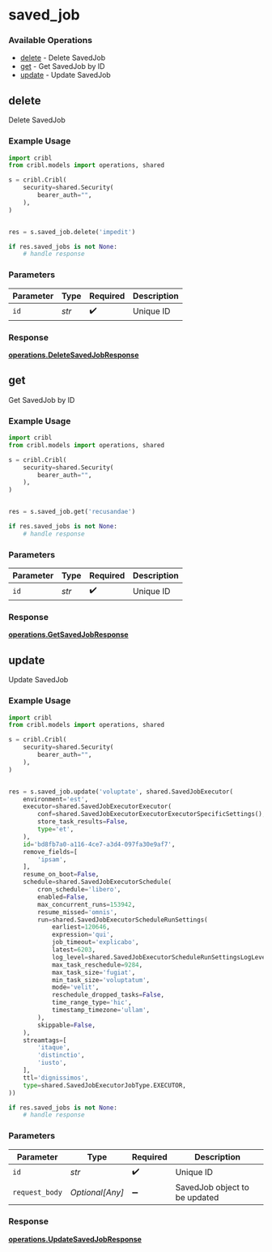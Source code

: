 # saved_job

### Available Operations

* [delete](#delete) - Delete SavedJob
* [get](#get) - Get SavedJob by ID
* [update](#update) - Update SavedJob

## delete

Delete SavedJob

### Example Usage

```python
import cribl
from cribl.models import operations, shared

s = cribl.Cribl(
    security=shared.Security(
        bearer_auth="",
    ),
)


res = s.saved_job.delete('impedit')

if res.saved_jobs is not None:
    # handle response
```

### Parameters

| Parameter          | Type               | Required           | Description        |
| ------------------ | ------------------ | ------------------ | ------------------ |
| `id`               | *str*              | :heavy_check_mark: | Unique ID          |


### Response

**[operations.DeleteSavedJobResponse](../../models/operations/deletesavedjobresponse.md)**


## get

Get SavedJob by ID

### Example Usage

```python
import cribl
from cribl.models import operations, shared

s = cribl.Cribl(
    security=shared.Security(
        bearer_auth="",
    ),
)


res = s.saved_job.get('recusandae')

if res.saved_jobs is not None:
    # handle response
```

### Parameters

| Parameter          | Type               | Required           | Description        |
| ------------------ | ------------------ | ------------------ | ------------------ |
| `id`               | *str*              | :heavy_check_mark: | Unique ID          |


### Response

**[operations.GetSavedJobResponse](../../models/operations/getsavedjobresponse.md)**


## update

Update SavedJob

### Example Usage

```python
import cribl
from cribl.models import operations, shared

s = cribl.Cribl(
    security=shared.Security(
        bearer_auth="",
    ),
)


res = s.saved_job.update('voluptate', shared.SavedJobExecutor(
    environment='est',
    executor=shared.SavedJobExecutorExecutor(
        conf=shared.SavedJobExecutorExecutorExecutorSpecificSettings(),
        store_task_results=False,
        type='et',
    ),
    id='bd8fb7a0-a116-4ce7-a3d4-097fa30e9af7',
    remove_fields=[
        'ipsam',
    ],
    resume_on_boot=False,
    schedule=shared.SavedJobExecutorSchedule(
        cron_schedule='libero',
        enabled=False,
        max_concurrent_runs=153942,
        resume_missed='omnis',
        run=shared.SavedJobExecutorScheduleRunSettings(
            earliest=120646,
            expression='qui',
            job_timeout='explicabo',
            latest=6203,
            log_level=shared.SavedJobExecutorScheduleRunSettingsLogLevel.WARN,
            max_task_reschedule=9284,
            max_task_size='fugiat',
            min_task_size='voluptatum',
            mode='velit',
            reschedule_dropped_tasks=False,
            time_range_type='hic',
            timestamp_timezone='ullam',
        ),
        skippable=False,
    ),
    streamtags=[
        'itaque',
        'distinctio',
        'iusto',
    ],
    ttl='dignissimos',
    type=shared.SavedJobExecutorJobType.EXECUTOR,
))

if res.saved_jobs is not None:
    # handle response
```

### Parameters

| Parameter                     | Type                          | Required                      | Description                   |
| ----------------------------- | ----------------------------- | ----------------------------- | ----------------------------- |
| `id`                          | *str*                         | :heavy_check_mark:            | Unique ID                     |
| `request_body`                | *Optional[Any]*               | :heavy_minus_sign:            | SavedJob object to be updated |


### Response

**[operations.UpdateSavedJobResponse](../../models/operations/updatesavedjobresponse.md)**

